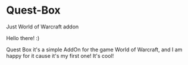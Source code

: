 # Quest-Box
Just World of Warcraft  addon

Hello there! :)

Quest Box it's a simple AddOn for the game World of Warcraft, and I am happy for it cause it's my first one!
It's cool!
